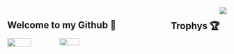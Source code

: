 <div style="display: flex; flex-wrap: wrap; justify-content: space-between;">
<div>
    <h2>Welcome to my Github 👋</h2>
    <img align="left" width="47%" src="https://github-readme-stats.vercel.app/api?username=Rapunzel-ware&show_icons=true&theme=dark" />
    <img align="left" width="42%" src="https://github-readme-stats.vercel.app/api/top-langs/?username=Rapunzel-ware&layout=compact&theme=dark" />
</div>

<!-- Zeile 2: Trophy-Text -->
<div>
    <div style="display: flex; justify-content: center;">
    <h2>Trophys 🏆</h2>
    <br />
    <img src="https://github-profile-trophy.vercel.app/?username=Rapunzel-ware&no-bg=true&theme=gitdimmed" />
</div>


